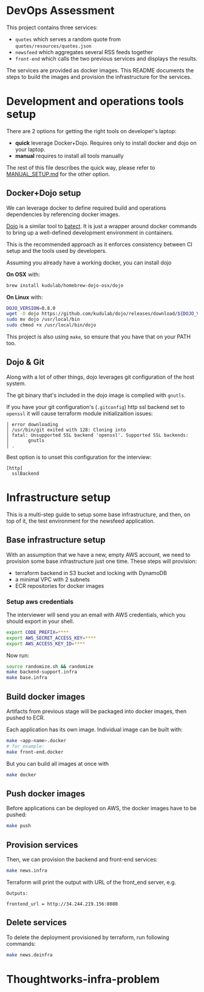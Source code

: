 # DevOps Assessment

This project contains three services:

* `quotes` which serves a random quote from `quotes/resources/quotes.json`
* `newsfeed` which aggregates several RSS feeds together
* `front-end` which calls the two previous services and displays the results.

The services are provided as docker images. This README documents the steps to build the images and provision the infrastructure for the services.

# Development and operations tools setup

There are 2 options for getting the right tools on developer's laptop:
 * **quick** leverage Docker+Dojo. Requires only to install docker and dojo on your laptop.
 * **manual** requires to install all tools manually

 The rest of this file describes the quick way, please refer to [MANUAL_SETUP.md](MANUAL_SETUP.md) for the other option.

## Docker+Dojo setup

We can leverage docker to define required build and operations dependencies by referencing docker images.

[Dojo](https://github.com/kudulab/dojo) is a similar tool to [batect](https://github.com/charleskorn/batect/). It is just a wrapper around docker commands to bring up a well-defined development environment in containers.

This is the recommended approach as it enforces consistency between CI setup and the tools used by developers.

Assuming you already have a working docker, you can install dojo

**On OSX** with:

```sh
brew install kudulab/homebrew-dojo-osx/dojo
```

**On Linux** with:

```sh
DOJO_VERSION=0.8.0
wget -O dojo https://github.com/kudulab/dojo/releases/download/${DOJO_VERSION}/dojo_linux_amd64
sudo mv dojo /usr/local/bin
sudo chmod +x /usr/local/bin/dojo
```

This project is also using `make`, so ensure that you have that on your PATH too.

## Dojo & Git

Along with a lot of other things, dojo leverages git configuration of the host system.

The git binary that's included in the dojo image is complied with `gnutls`.

If you have your git configuration's (`.gitconfig`) http ssl backend set to `openssl` it will cause terraform module initializaition issues:

```
│ error downloading
│ /usr/bin/git exited with 128: Cloning into
│ fatal: Unsupported SSL backend 'openssl'. Supported SSL backends:
│       gnutls
│ .
```

Best option is to unset this configuration for the interview:

```
[http]
  sslBackend
```

# Infrastructure setup

This is a multi-step guide to setup some base infrastructure, and then, on top of it, the test environment for the newsfeed application.

## Base infrastructure setup

With an assumption that we have a new, empty AWS account, we need to provision some base infrastructure just one time.
These steps will provision:
 * terraform backend in S3 bucket and locking with DynamoDB
 * a minimal VPC with 2 subnets
 * ECR repositories for docker images

### Setup aws credentials
The interviewer will send you an email with AWS credentials, which you should export in your shell.

```sh
export CODE_PREFIX=****
export AWS_SECRET_ACCESS_KEY=****
export AWS_ACCESS_KEY_ID=****
```

Now run:

```sh
source randomize.sh && randomize
make backend-support.infra
make base.infra
```

## Build docker images

Artifacts from previous stage will be packaged into docker images, then pushed to ECR.

Each application has its own image. Individual image can be built with:

```sh
make <app-name>.docker
# for example:
make front-end.docker
```

But you can build all images at once with

```sh
make docker
```

## Push docker images

Before applications can be deployed on AWS, the docker images have to be pushed:

```sh
make push
```

## Provision services

Then, we can provision the backend and front-end services:

```sh
make news.infra
```

Terraform will print the output with URL of the front_end server, e.g.

```
Outputs:

frontend_url = http://34.244.219.156:8080
```

## Delete services

To delete the deployment provisioned by terraform, run following commands:

```sh
make news.deinfra
```
# Thoughtworks-infra-problem
